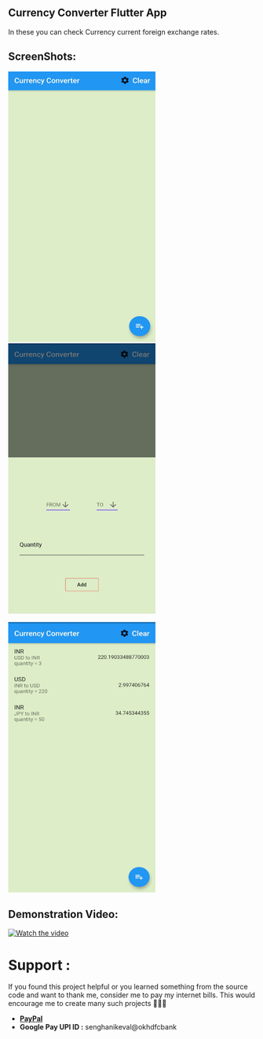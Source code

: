 ## Currency Converter Flutter App

In these you can check Currency current foreign exchange rates.

<h2>ScreenShots:</h2>

<img width="300" height="550" src="result/currency1.jpg"> <img width="300" height="550" src="result/currency2.jpg">

<img width="300" height="550" src="result/currency3.jpg">

<h2>Demonstration Video:</h2>

[![Watch the video](https://i.ytimg.com/vi/bc1MZVwMEiI/hqdefault.jpg?sqp=-oaymwEZCPYBEIoBSFXyq4qpAwsIARUAAIhCGAFwAQ==&rs=AOn4CLBlehu7Z1wtuplrl7iufKdggXGbew)](https://youtu.be/bc1MZVwMEiI)

# Support :

If you found this project helpful or you learned something from the source code and want to thank me, consider me to pay my internet bills. This would encourage me to create many such projects 👨🏻‍💻

<ul>
    <li><a href="https://www.paypal.me/kevalsenghani171"><b>PayPal</b></a></li>
    <li><b>Google Pay UPI ID :</b> senghanikeval@okhdfcbank</li>
</ul>
